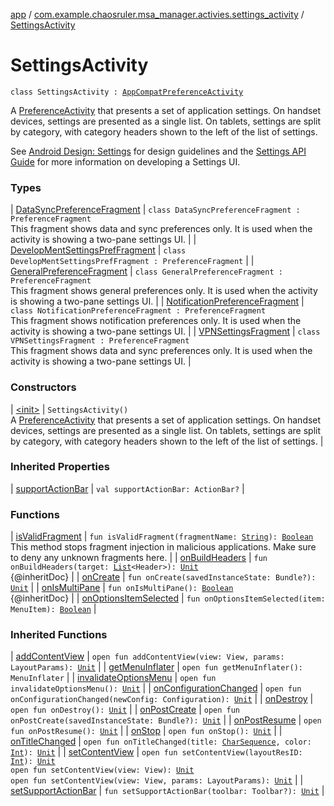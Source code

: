 [app](../../index.md) / [com.example.chaosruler.msa_manager.activies.settings_activity](../index.md) / [SettingsActivity](.)

# SettingsActivity

`class SettingsActivity : `[`AppCompatPreferenceActivity`](../-app-compat-preference-activity/index.md)

A [PreferenceActivity](#) that presents a set of application settings. On
handset devices, settings are presented as a single list. On tablets,
settings are split by category, with category headers shown to the left of
the list of settings.

See [Android Design: Settings](http://developer.android.com/design/patterns/settings.html)
for design guidelines and the [Settings API Guide](http://developer.android.com/guide/topics/ui/settings.html)
for more information on developing a Settings UI.

### Types

| [DataSyncPreferenceFragment](-data-sync-preference-fragment/index.md) | `class DataSyncPreferenceFragment : PreferenceFragment`<br>This fragment shows data and sync preferences only. It is used when the activity is showing a two-pane settings UI. |
| [DevelopMentSettingsPrefFragment](-develop-ment-settings-pref-fragment/index.md) | `class DevelopMentSettingsPrefFragment : PreferenceFragment` |
| [GeneralPreferenceFragment](-general-preference-fragment/index.md) | `class GeneralPreferenceFragment : PreferenceFragment`<br>This fragment shows general preferences only. It is used when the activity is showing a two-pane settings UI. |
| [NotificationPreferenceFragment](-notification-preference-fragment/index.md) | `class NotificationPreferenceFragment : PreferenceFragment`<br>This fragment shows notification preferences only. It is used when the activity is showing a two-pane settings UI. |
| [VPNSettingsFragment](-v-p-n-settings-fragment/index.md) | `class VPNSettingsFragment : PreferenceFragment`<br>This fragment shows data and sync preferences only. It is used when the activity is showing a two-pane settings UI. |

### Constructors

| [&lt;init&gt;](-init-.md) | `SettingsActivity()`<br>A [PreferenceActivity](#) that presents a set of application settings. On handset devices, settings are presented as a single list. On tablets, settings are split by category, with category headers shown to the left of the list of settings. |

### Inherited Properties

| [supportActionBar](../-app-compat-preference-activity/support-action-bar.md) | `val supportActionBar: ActionBar?` |

### Functions

| [isValidFragment](is-valid-fragment.md) | `fun isValidFragment(fragmentName: `[`String`](https://kotlinlang.org/api/latest/jvm/stdlib/kotlin/-string/index.html)`): `[`Boolean`](https://kotlinlang.org/api/latest/jvm/stdlib/kotlin/-boolean/index.html)<br>This method stops fragment injection in malicious applications. Make sure to deny any unknown fragments here. |
| [onBuildHeaders](on-build-headers.md) | `fun onBuildHeaders(target: `[`List`](https://kotlinlang.org/api/latest/jvm/stdlib/kotlin.collections/-list/index.html)`<Header>): `[`Unit`](https://kotlinlang.org/api/latest/jvm/stdlib/kotlin/-unit/index.html)<br>{@inheritDoc} |
| [onCreate](on-create.md) | `fun onCreate(savedInstanceState: Bundle?): `[`Unit`](https://kotlinlang.org/api/latest/jvm/stdlib/kotlin/-unit/index.html) |
| [onIsMultiPane](on-is-multi-pane.md) | `fun onIsMultiPane(): `[`Boolean`](https://kotlinlang.org/api/latest/jvm/stdlib/kotlin/-boolean/index.html)<br>{@inheritDoc} |
| [onOptionsItemSelected](on-options-item-selected.md) | `fun onOptionsItemSelected(item: MenuItem): `[`Boolean`](https://kotlinlang.org/api/latest/jvm/stdlib/kotlin/-boolean/index.html) |

### Inherited Functions

| [addContentView](../-app-compat-preference-activity/add-content-view.md) | `open fun addContentView(view: View, params: LayoutParams): `[`Unit`](https://kotlinlang.org/api/latest/jvm/stdlib/kotlin/-unit/index.html) |
| [getMenuInflater](../-app-compat-preference-activity/get-menu-inflater.md) | `open fun getMenuInflater(): MenuInflater` |
| [invalidateOptionsMenu](../-app-compat-preference-activity/invalidate-options-menu.md) | `open fun invalidateOptionsMenu(): `[`Unit`](https://kotlinlang.org/api/latest/jvm/stdlib/kotlin/-unit/index.html) |
| [onConfigurationChanged](../-app-compat-preference-activity/on-configuration-changed.md) | `open fun onConfigurationChanged(newConfig: Configuration): `[`Unit`](https://kotlinlang.org/api/latest/jvm/stdlib/kotlin/-unit/index.html) |
| [onDestroy](../-app-compat-preference-activity/on-destroy.md) | `open fun onDestroy(): `[`Unit`](https://kotlinlang.org/api/latest/jvm/stdlib/kotlin/-unit/index.html) |
| [onPostCreate](../-app-compat-preference-activity/on-post-create.md) | `open fun onPostCreate(savedInstanceState: Bundle?): `[`Unit`](https://kotlinlang.org/api/latest/jvm/stdlib/kotlin/-unit/index.html) |
| [onPostResume](../-app-compat-preference-activity/on-post-resume.md) | `open fun onPostResume(): `[`Unit`](https://kotlinlang.org/api/latest/jvm/stdlib/kotlin/-unit/index.html) |
| [onStop](../-app-compat-preference-activity/on-stop.md) | `open fun onStop(): `[`Unit`](https://kotlinlang.org/api/latest/jvm/stdlib/kotlin/-unit/index.html) |
| [onTitleChanged](../-app-compat-preference-activity/on-title-changed.md) | `open fun onTitleChanged(title: `[`CharSequence`](https://kotlinlang.org/api/latest/jvm/stdlib/kotlin/-char-sequence/index.html)`, color: `[`Int`](https://kotlinlang.org/api/latest/jvm/stdlib/kotlin/-int/index.html)`): `[`Unit`](https://kotlinlang.org/api/latest/jvm/stdlib/kotlin/-unit/index.html) |
| [setContentView](../-app-compat-preference-activity/set-content-view.md) | `open fun setContentView(layoutResID: `[`Int`](https://kotlinlang.org/api/latest/jvm/stdlib/kotlin/-int/index.html)`): `[`Unit`](https://kotlinlang.org/api/latest/jvm/stdlib/kotlin/-unit/index.html)<br>`open fun setContentView(view: View): `[`Unit`](https://kotlinlang.org/api/latest/jvm/stdlib/kotlin/-unit/index.html)<br>`open fun setContentView(view: View, params: LayoutParams): `[`Unit`](https://kotlinlang.org/api/latest/jvm/stdlib/kotlin/-unit/index.html) |
| [setSupportActionBar](../-app-compat-preference-activity/set-support-action-bar.md) | `fun setSupportActionBar(toolbar: Toolbar?): `[`Unit`](https://kotlinlang.org/api/latest/jvm/stdlib/kotlin/-unit/index.html) |

